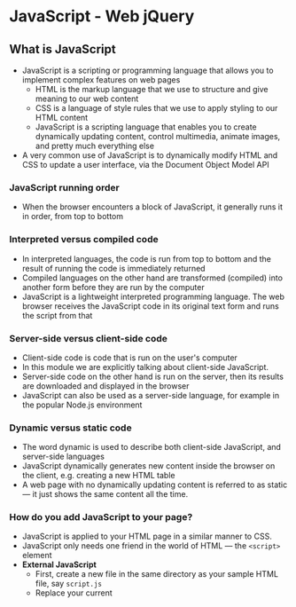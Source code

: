 # JavaScript - Web jQuery

## What is JavaScript

- JavaScript is a scripting or programming language that allows you to implement complex features on web pages
  - HTML is the markup language that we use to structure and give meaning to our web content
  - CSS is a language of style rules that we use to apply styling to our HTML content
  - JavaScript is a scripting language that enables you to create dynamically updating content, control multimedia, animate images, and pretty much everything else
- A very common use of JavaScript is to dynamically modify HTML and CSS to update a user interface, via the Document Object Model API

### JavaScript running order
- When the browser encounters a block of JavaScript, it generally runs it in order, from top to bottom

### Interpreted versus compiled code

- In interpreted languages, the code is run from top to bottom and the result of running the code is immediately returned
- Compiled languages on the other hand are transformed (compiled) into another form before they are run by the computer
- JavaScript is a lightweight interpreted programming language. The web browser receives the JavaScript code in its original text form and runs the script from that

### Server-side versus client-side code

- Client-side code is code that is run on the user's computer
- In this module we are explicitly talking about client-side JavaScript.
- Server-side code on the other hand is run on the server, then its results are downloaded and displayed in the browser
- JavaScript can also be used as a server-side language, for example in the popular Node.js environment

### Dynamic versus static code

- The word dynamic is used to describe both client-side JavaScript, and server-side languages
- JavaScript dynamically generates new content inside the browser on the client, e.g. creating a new HTML table
- A web page with no dynamically updating content is referred to as static — it just shows the same content all the time.

### How do you add JavaScript to your page?

- JavaScript is applied to your HTML page in a similar manner to CSS.
- JavaScript only needs one friend in the world of HTML — the `<script>` element
- **External JavaScript**
  - First, create a new file in the same directory as your sample HTML file, say `script.js`
  - Replace your current <script> element with `<script src="script.js" defer></script>`
  - Inside `script.js` write your code
- **Inline JavaScript handlers**
  - Note that sometimes you'll come across bits of actual JavaScript code living inside HTML
  - Please don't do this, however. It is bad practice to pollute your HTML with JavaScript, and it is inefficient

### Script loading strategies

- There are a number of issues involved with getting scripts to load at the right time.
- A common problem is that all the HTML on a page is loaded in the order in which it appears
- If you are using JavaScript to manipulate elements on the page (or more accurately, the Document Object Model), your code won't work if the JavaScript is loaded and parsed before the HTML you are trying to do something to
- we use a more modern JavaScript feature to solve the problem, the `defer` attribute, which tells the browser to continue downloading the HTML content once the `<script>` tag element has been reached, as in: `<script src="script.js" defer></script>`

### async and defer

- There are actually two modern features we can use to bypass the problem of the blocking script — `async` and `defer`
- Scripts loaded using the `async` attribute will download the script without blocking the page while the script is being fetched. However, once the download is complete, the script will execute, which blocks the page from rendering.
-  It is best to use `async` when the scripts in the page run independently from each other and depend on no other script on the page.
- Scripts loaded with the `defer` attribute will load in the order they appear on the page. They won't run until the page content has all loaded, which is useful if your scripts depend on the DOM being in place